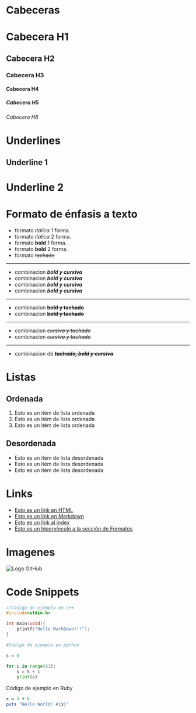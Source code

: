 # Cabeceras
# Cabecera H1
## Cabecera H2
### Cabecera H3
#### Cabecera H4
##### Cabecera H5
###### Cabecera H6

# Underlines

Underline 1
-----------

Underline 2
===========

# Formato de énfasis a texto

- formato *italica* 1 forma.
- formato _italica_ 2 forma.
- formato **bold** 1 forma.
- formato __bold__ 2 forma.
- formato ~~tachado~~

------------
- combinacion _**bold y cursiva**_
- combinacion ***bold y cursiva***
- combinacion __*bold y cursiva*__
- combinacion ___bold y cursiva___
------------
- combinacion ~~**bold y tachado**~~
- combinacion ~~__bold y tachado__~~
------------
- combinacion ~~*cursiva y tachado*~~
- combinacion ~~_cursiva y tachado_~~
------------
- combinacion de ~~**_tachado, bold y cursiva_**~~

# Listas

## Ordenada

1. Esto es un itém de lista ordenada
2. Esto es un itém de lista ordenada
3. Esto es un itém de lista ordenada

## Desordenada

- Esto es un itém de lista desordenada
- Esto es un itém de lista desordenada
- Esto es un itém de lista desordenada

# Links

- <a href="https://www.google.com">Esto es un link en HTML</a>
- [Esto es un link en Markdown](https://www.google.com)
- [Esto es un link al index](index.html)
- [Esto es un hipervínculo a la sección de Formatos](#formato-de-énfasis-a-texto)

# Imagenes

![Logo GitHub](https://cdn.freebiesupply.com/logos/large/2x/github-2-logo-png-transparent.png)

# Code Snippets
```cpp
//Código de ejemplo en c++
#include<stdio.h>

int main(void){
    printf("Hello MarkDown!!!");
}
```
```python
#Código de ejemplo en python

s = 0

for i in range(61):
    s = S + i
    print(s)
```
Código de ejemplo en Ruby
```ruby
x = 5 + 6
puts "Hello World! #{x}"
```